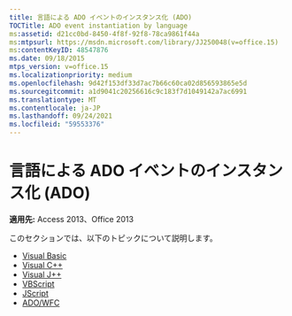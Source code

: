 ```yaml
---
title: 言語による ADO イベントのインスタンス化 (ADO)
TOCTitle: ADO event instantiation by language
ms:assetid: d21cc0bd-8450-4f8f-92f8-78ca9861f44a
ms:mtpsurl: https://msdn.microsoft.com/library/JJ250048(v=office.15)
ms:contentKeyID: 48547876
ms.date: 09/18/2015
mtps_version: v=office.15
ms.localizationpriority: medium
ms.openlocfilehash: 9d42f153df33d7ac7b66c60ca02d856593865e5d
ms.sourcegitcommit: a1d9041c20256616c9c183f7d1049142a7ac6991
ms.translationtype: MT
ms.contentlocale: ja-JP
ms.lasthandoff: 09/24/2021
ms.locfileid: "59553376"
---
```

# <a name="ado-event-instantiation-by-language-ado"></a>言語による ADO イベントのインスタンス化 (ADO)

**適用先:** Access 2013、Office 2013

このセクションでは、以下のトピックについて説明します。

- [Visual Basic](visual-basic.md)
- [Visual C++](visual-c.md)
- [Visual J++](visual-j.md)
- [VBScript](vbscript.md)
- [JScript](jscript.md)
- [ADO/WFC](ado-wfc.md)

